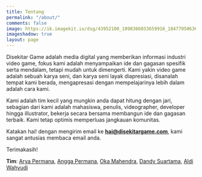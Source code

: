 ```yaml
---
title: Tentang
permalink: "/about/"
comments: false
image: https://ik.imagekit.io/dsg/43952100_1098366033659916_1847795063606738944_o-1024x577_GZno5XnGt.jpg
imageshadow: true
layout: page
---
```


Disekitar Game adalah media digital yang memberikan informasi industri video game, fokus kami adalah menyampaikan ide dan gagasan spesifik serta mendalam, tetapi mudah untuk dimengerti. Kami yakin video game adalah sebuah karya seni, dan karya seni layak diapresiasi, disanalah tempat kami berada, mengapresasi dengan mempelajarinya lebih dalam adalah cara kami.

Kami adalah tim kecil yang mungkin anda dapat hitung dengan jari, sebagian dari kami adalah mahasiswa, penulis, videographer, developer hingga illustrator, bekerja secara bersama membangun ide dan gagasan terbaik. Kami tetap optimis memperluas jangkauan komunitas.

Katakan hai! dengan mengirim email ke **hai@disekitargame.com**, kami sangat antusias membaca email anda.

Terimakasih!

**Tim**: [Arya Permana](https://www.instagram.com/arylupita/), [Angga Permana](https://www.instagram.com/angga_permana_41/), [Oka Mahendra](https://twitter.com/okamhdr), [Dandy Suartama](https://www.instagram.com/dandytama_/), [Aldi Wahyudi](https://www.instagram.com/aldi_w4hyudi/)
